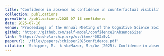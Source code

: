 ```yaml
---
title: "Confidence in absence as confidence in counterfactual visibility"
collection: publications
permalink: /publications/2025-07-16-confidence
date: 2025-07-16
venue: 'Proceedings of the Annual Meeting of the Cognitive Science Society'
github: 'https://github.com/self-model/confidenceInAbsenceSize'
link: 'https://escholarship.org/uc/item/4352x5v1'
paperurl: '/files/papers/schipper2025confidence.pdf'
citation: 'Schipper, M.  & <b>Mazor, M.</b> (2025). Confidence in absence as confidence in counterfactual visibility. <i>Proceedings of the Annual Meeting of the Cognitive Science Society</i>'
---
```

